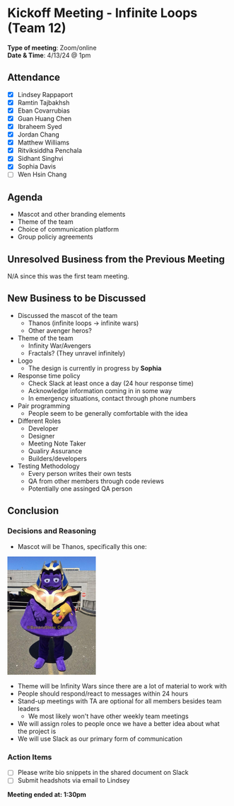 # Kickoff Meeting - Infinite Loops (Team 12)

**Type of meeting**: Zoom/online \
**Date & Time**: 4/13/24 @ 1pm

## Attendance

- [x] Lindsey Rappaport
- [x] Ramtin Tajbakhsh
- [x] Eban Covarrubias
- [x] Guan Huang Chen
- [x] Ibraheem Syed
- [x] Jordan Chang
- [x] Matthew Williams
- [x] Ritviksiddha Penchala
- [x] Sidhant Singhvi
- [x] Sophia Davis
- [ ] Wen Hsin Chang

## Agenda

- Mascot and other branding elements
- Theme of the team
- Choice of communication platform
- Group policiy agreements

## Unresolved Business from the Previous Meeting

N/A since this was the first team meeting.

## New Business to be Discussed

- Discussed the mascot of the team
  - Thanos (infinite loops -> infinite wars)
  - Other avenger heros?
- Theme of the team
  - Infinity War/Avengers
  - Fractals? (They unravel infinitely)
- Logo
  - The design is currently in progress by **Sophia**
- Response time policy
  - Check Slack at least once a day (24 hour response time)
  - Acknowledge information coming in in some way
  - In emergency situations, contact through phone numbers
- Pair programming
  - People seem to be generally comfortable with the idea
- Different Roles
  - Developer
  - Designer
  - Meeting Note Taker
  - Qualiry Assurance
  - Builders/developers
- Testing Methodology
  - Every person writes their own tests
  - QA from other members through code reviews
  - Potentially one assinged QA person

## Conclusion

### Decisions and Reasoning

- Mascot will be Thanos, specifically this one:

<img src="assets/mascot-thanos.jpeg" alt="Mascot Thanos" width="200">

- Theme will be Infinity Wars since there are a lot of material to work with
- People should respond/react to messages within 24 hours
- Stand-up meetings with TA are optional for all members besides team leaders
  - We most likely won't have other weekly team meetings
- We will assign roles to people once we have a better idea about what the project is
- We will use Slack as our primary form of communication

### Action Items

- [ ] Please write bio snippets in the shared document on Slack
- [ ] Submit headshots via email to Lindsey

**Meeting ended at: 1:30pm**
